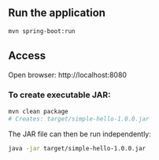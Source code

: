 ## Run the application
```bash
mvn spring-boot:run
```

## Access
Open browser: http://localhost:8080

### To create executable JAR:
```bash
mvn clean package
# Creates: target/simple-hello-1.0.0.jar
```

The JAR file can then be run independently:
```bash
java -jar target/simple-hello-1.0.0.jar
```


